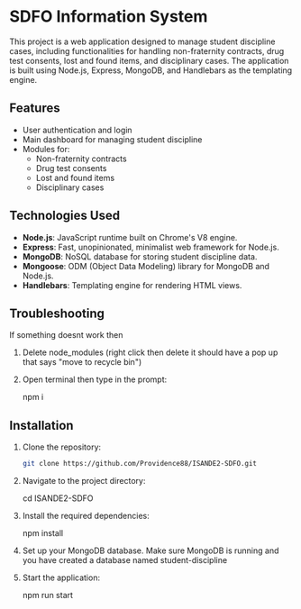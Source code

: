 # SDFO Information System

This project is a web application designed to manage student discipline cases, including functionalities for handling non-fraternity contracts, drug test consents, lost and found items, and disciplinary cases. The application is built using Node.js, Express, MongoDB, and Handlebars as the templating engine.

## Features

- User authentication and login
- Main dashboard for managing student discipline
- Modules for:
  - Non-fraternity contracts
  - Drug test consents
  - Lost and found items
  - Disciplinary cases

## Technologies Used

- **Node.js**: JavaScript runtime built on Chrome's V8 engine.
- **Express**: Fast, unopinionated, minimalist web framework for Node.js.
- **MongoDB**: NoSQL database for storing student discipline data.
- **Mongoose**: ODM (Object Data Modeling) library for MongoDB and Node.js.
- **Handlebars**: Templating engine for rendering HTML views.

## Troubleshooting

If something doesnt work then

1. Delete node_modules (right click then delete it should have a pop up that says "move to recycle bin")

2. Open terminal then type in the prompt: 

    npm i

## Installation

1. Clone the repository:

   ```bash
   git clone https://github.com/Providence88/ISANDE2-SDFO.git

2. Navigate to the project directory:

    cd ISANDE2-SDFO

3. Install the required dependencies:

    npm install

4.  Set up your MongoDB database. Make sure MongoDB is  running and you have created a database named student-discipline

5.  Start the application:

    npm run start
